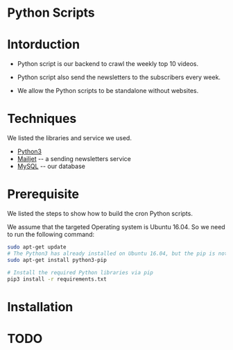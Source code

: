 # Python Scripts

# Intorduction

- Python script is our backend to crawl the weekly top 10 videos.

- Python script also send the newsletters to the subscribers every week.

- We allow the Python scripts to be standalone without websites.

# Techniques

We listed the libraries and service we used.

- [Python3](https://python.org)
- [Mailjet](https://www.mailjet.com/) -- a sending newsletters service
- [MySQL](https://www.mysql.com/) -- our database

# Prerequisite

We listed the steps to show how to build the cron Python scripts.

We assume that the targeted Operating system is Ubuntu 16.04.
So we need to run the following command:

```bash
sudo apt-get update
# The Python3 has already installed on Ubuntu 16.04, but the pip is not.
sudo apt-get install python3-pip

# Install the required Python libraries via pip
pip3 install -r requirements.txt

```

# Installation

# TODO

